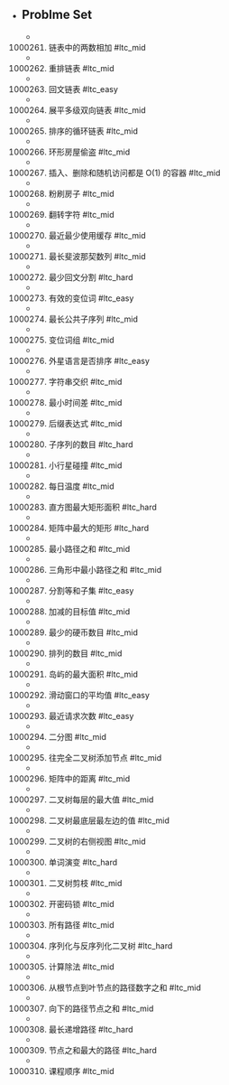 - ## Problme Set
	- 1000261. 链表中的两数相加 #ltc_mid
	- 1000262. 重排链表 #ltc_mid
	- 1000263. 回文链表 #ltc_easy
	- 1000264. 展平多级双向链表 #ltc_mid
	- 1000265. 排序的循环链表 #ltc_mid
	- 1000266. 环形房屋偷盗 #ltc_mid
	- 1000267. 插入、删除和随机访问都是 O(1) 的容器 #ltc_mid
	- 1000268. 粉刷房子 #ltc_mid
	- 1000269. 翻转字符 #ltc_mid
	- 1000270. 最近最少使用缓存 #ltc_mid
	- 1000271. 最长斐波那契数列 #ltc_mid
	- 1000272. 最少回文分割 #ltc_hard
	- 1000273. 有效的变位词 #ltc_easy
	- 1000274. 最长公共子序列 #ltc_mid
	- 1000275. 变位词组 #ltc_mid
	- 1000276. 外星语言是否排序 #ltc_easy
	- 1000277. 字符串交织 #ltc_mid
	- 1000278. 最小时间差 #ltc_mid
	- 1000279. 后缀表达式 #ltc_mid
	- 1000280. 子序列的数目 #ltc_hard
	- 1000281. 小行星碰撞 #ltc_mid
	- 1000282. 每日温度 #ltc_mid
	- 1000283. 直方图最大矩形面积 #ltc_hard
	- 1000284. 矩阵中最大的矩形 #ltc_hard
	- 1000285. 最小路径之和 #ltc_mid
	- 1000286. 三角形中最小路径之和 #ltc_mid
	- 1000287. 分割等和子集 #ltc_easy
	- 1000288. 加减的目标值 #ltc_mid
	- 1000289. 最少的硬币数目 #ltc_mid
	- 1000290. 排列的数目 #ltc_mid
	- 1000291. 岛屿的最大面积 #ltc_mid
	- 1000292. 滑动窗口的平均值 #ltc_easy
	- 1000293. 最近请求次数 #ltc_easy
	- 1000294. 二分图 #ltc_mid
	- 1000295. 往完全二叉树添加节点 #ltc_mid
	- 1000296. 矩阵中的距离 #ltc_mid
	- 1000297. 二叉树每层的最大值 #ltc_mid
	- 1000298. 二叉树最底层最左边的值 #ltc_mid
	- 1000299. 二叉树的右侧视图 #ltc_mid
	- 1000300. 单词演变 #ltc_hard
	- 1000301. 二叉树剪枝 #ltc_mid
	- 1000302. 开密码锁 #ltc_mid
	- 1000303. 所有路径 #ltc_mid
	- 1000304. 序列化与反序列化二叉树 #ltc_hard
	- 1000305. 计算除法 #ltc_mid
	- 1000306. 从根节点到叶节点的路径数字之和 #ltc_mid
	- 1000307. 向下的路径节点之和 #ltc_mid
	- 1000308. 最长递增路径 #ltc_hard
	- 1000309. 节点之和最大的路径 #ltc_hard
	- 1000310. 课程顺序 #ltc_mid